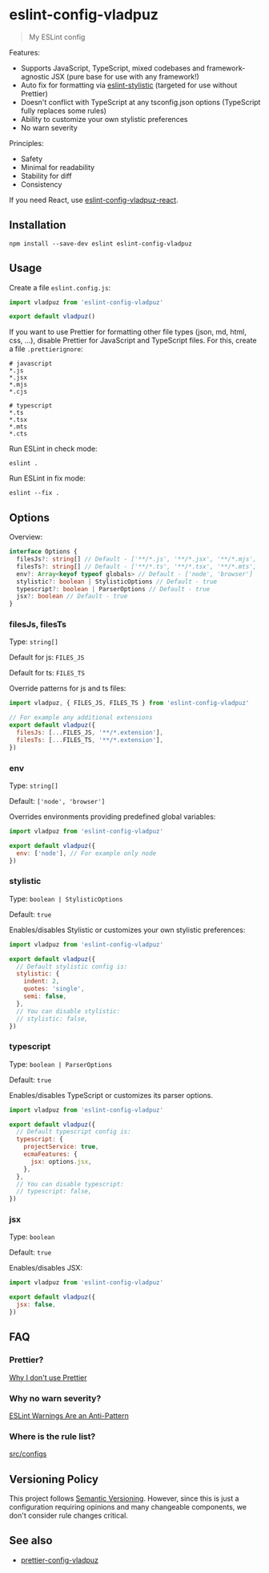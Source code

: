 # eslint-config-vladpuz

> My ESLint config

Features:

- Supports JavaScript, TypeScript, mixed codebases and framework-agnostic JSX
  (pure base for use with any framework!)
- Auto fix for formatting via
  [eslint-stylistic](https://github.com/eslint-stylistic/eslint-stylistic)
  (targeted for use without Prettier)
- Doesn't conflict with TypeScript at any tsconfig.json options (TypeScript
  fully replaces some rules)
- Ability to customize your own stylistic preferences
- No warn severity

Principles:

- Safety
- Minimal for readability
- Stability for diff
- Consistency

If you need React, use
[eslint-config-vladpuz-react](https://github.com/vladpuz/eslint-config-vladpuz-react).

## Installation

```shell
npm install --save-dev eslint eslint-config-vladpuz
```

## Usage

Create a file `eslint.config.js`:

```javascript
import vladpuz from 'eslint-config-vladpuz'

export default vladpuz()
```

If you want to use Prettier for formatting other file types (json, md, html,
css, ...), disable Prettier for JavaScript and TypeScript files. For this,
create a file `.prettierignore`:

```ignore
# javascript
*.js
*.jsx
*.mjs
*.cjs

# typescript
*.ts
*.tsx
*.mts
*.cts
```

Run ESLint in check mode:

```shell
eslint .
```

Run ESLint in fix mode:

```shell
eslint --fix .
```

## Options

Overview:

```typescript
interface Options {
  filesJs?: string[] // Default - ['**/*.js', '**/*.jsx', '**/*.mjs', '**/*.cjs']
  filesTs?: string[] // Default - ['**/*.ts', '**/*.tsx', '**/*.mts', '**/*.cts']
  env?: Array<keyof typeof globals> // Default - ['node', 'browser']
  stylistic?: boolean | StylisticOptions // Default - true
  typescript?: boolean | ParserOptions // Default - true
  jsx?: boolean // Default - true
}
```

### filesJs, filesTs

Type: `string[]`

Default for js: `FILES_JS`

Default for ts: `FILES_TS`

Override patterns for js and ts files:

```javascript
import vladpuz, { FILES_JS, FILES_TS } from 'eslint-config-vladpuz'

// For example any additional extensions
export default vladpuz({
  filesJs: [...FILES_JS, '**/*.extension'],
  filesTs: [...FILES_TS, '**/*.extension'],
})
```

### env

Type: `string[]`

Default: `['node', 'browser']`

Overrides environments providing predefined global variables:

```javascript
import vladpuz from 'eslint-config-vladpuz'

export default vladpuz({
  env: ['node'], // For example only node
})
```

### stylistic

Type: `boolean | StylisticOptions`

Default: `true`

Enables/disables Stylistic or customizes your own stylistic preferences:

```javascript
import vladpuz from 'eslint-config-vladpuz'

export default vladpuz({
  // Default stylistic config is:
  stylistic: {
    indent: 2,
    quotes: 'single',
    semi: false,
  },
  // You can disable stylistic:
  // stylistic: false,
})
```

### typescript

Type: `boolean | ParserOptions`

Default: `true`

Enables/disables TypeScript or customizes its parser options.

```javascript
import vladpuz from 'eslint-config-vladpuz'

export default vladpuz({
  // Default typescript config is:
  typescript: {
    projectService: true,
    ecmaFeatures: {
      jsx: options.jsx,
    },
  },
  // You can disable typescript:
  // typescript: false,
})
```

### jsx

Type: `boolean`

Default: `true`

Enables/disables JSX:

```javascript
import vladpuz from 'eslint-config-vladpuz'

export default vladpuz({
  jsx: false,
})
```

## FAQ

### Prettier?

[Why I don't use Prettier](https://antfu.me/posts/why-not-prettier)

### Why no warn severity?

[ESLint Warnings Are an Anti-Pattern](https://dev.to/thawkin3/eslint-warnings-are-an-anti-pattern-33np)

### Where is the rule list?

[src/configs](https://github.com/vladpuz/eslint-config-vladpuz/tree/main/src/configs)

## Versioning Policy

This project follows [Semantic Versioning](https://semver.org). However, since
this is just a configuration requiring opinions and many changeable components,
we don't consider rule changes critical.

## See also

- [prettier-config-vladpuz](https://github.com/vladpuz/prettier-config-vladpuz)
